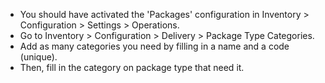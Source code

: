 - You should have activated the 'Packages' configuration in Inventory > Configuration > Settings > Operations.
- Go to Inventory > Configuration > Delivery > Package Type Categories.
- Add as many categories you need by filling in a name and a code (unique).
- Then, fill in the category on package type that need it.
